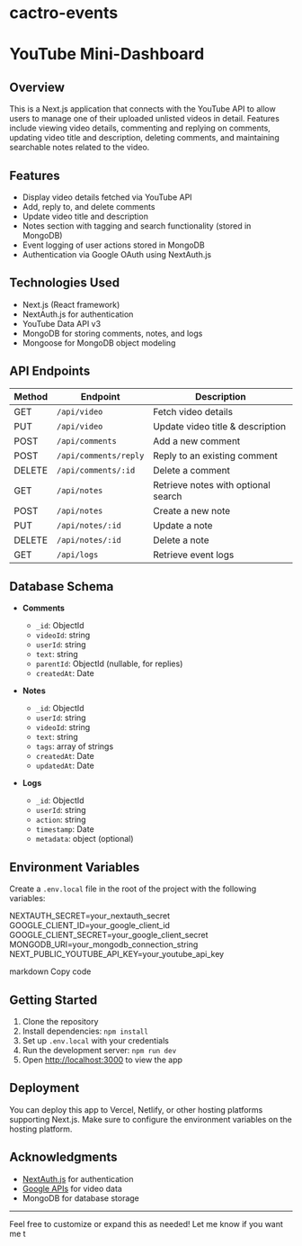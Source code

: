 # cactro-events
# YouTube Mini-Dashboard

## Overview  
This is a Next.js application that connects with the YouTube API to allow users to manage one of their uploaded unlisted videos in detail. Features include viewing video details, commenting and replying on comments, updating video title and description, deleting comments, and maintaining searchable notes related to the video.

## Features  
- Display video details fetched via YouTube API  
- Add, reply to, and delete comments  
- Update video title and description  
- Notes section with tagging and search functionality (stored in MongoDB)  
- Event logging of user actions stored in MongoDB  
- Authentication via Google OAuth using NextAuth.js

## Technologies Used  
- Next.js (React framework)  
- NextAuth.js for authentication  
- YouTube Data API v3  
- MongoDB for storing comments, notes, and logs  
- Mongoose for MongoDB object modeling

## API Endpoints  

| Method | Endpoint              | Description                      |
|--------|-----------------------|--------------------------------|
| GET    | `/api/video`          | Fetch video details             |
| PUT    | `/api/video`          | Update video title & description|
| POST   | `/api/comments`       | Add a new comment               |
| POST   | `/api/comments/reply` | Reply to an existing comment    |
| DELETE | `/api/comments/:id`   | Delete a comment                |
| GET    | `/api/notes`          | Retrieve notes with optional search |
| POST   | `/api/notes`          | Create a new note              |
| PUT    | `/api/notes/:id`      | Update a note                   |
| DELETE | `/api/notes/:id`      | Delete a note                  |
| GET    | `/api/logs`           | Retrieve event logs             |

## Database Schema

- **Comments**  
  - `_id`: ObjectId  
  - `videoId`: string  
  - `userId`: string  
  - `text`: string  
  - `parentId`: ObjectId (nullable, for replies)  
  - `createdAt`: Date

- **Notes**  
  - `_id`: ObjectId  
  - `userId`: string  
  - `videoId`: string  
  - `text`: string  
  - `tags`: array of strings  
  - `createdAt`: Date  
  - `updatedAt`: Date

- **Logs**  
  - `_id`: ObjectId  
  - `userId`: string  
  - `action`: string  
  - `timestamp`: Date  
  - `metadata`: object (optional)

## Environment Variables

Create a `.env.local` file in the root of the project with the following variables:

NEXTAUTH_SECRET=your_nextauth_secret
GOOGLE_CLIENT_ID=your_google_client_id
GOOGLE_CLIENT_SECRET=your_google_client_secret
MONGODB_URI=your_mongodb_connection_string
NEXT_PUBLIC_YOUTUBE_API_KEY=your_youtube_api_key

markdown
Copy code

## Getting Started

1. Clone the repository  
2. Install dependencies: `npm install`  
3. Set up `.env.local` with your credentials  
4. Run the development server: `npm run dev`  
5. Open [http://localhost:3000](http://localhost:3000) to view the app

## Deployment

You can deploy this app to Vercel, Netlify, or other hosting platforms supporting Next.js. Make sure to configure the environment variables on the hosting platform.

## Acknowledgments

- [NextAuth.js](https://next-auth.js.org/) for authentication  
- [Google APIs](https://developers.google.com/youtube/v3) for video data  
- MongoDB for database storage

---

Feel free to customize or expand this as needed! Let me know if you want me t
